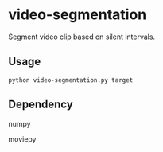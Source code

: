 # video-segmentation
Segment video clip based on silent intervals.
## Usage
`python video-segmentation.py target`
## Dependency
numpy

moviepy
